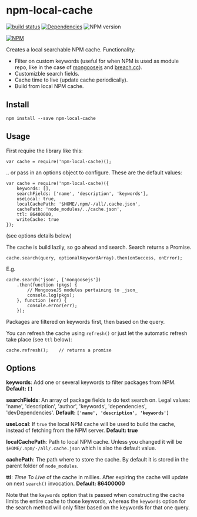 # npm-local-cache

[![build status](http://img.shields.io/travis/mblarsen/npm-local-cache.svg)](http://travis-ci.org/mblarsen/npm-local-cache) [![Dependencies](http://img.shields.io/david/mblarsen/npm-local-cache.svg
)](https://david-dm.org/mblarsen/npm-local-cache) ![NPM version](http://img.shields.io/npm/v/npm-local-cache.svg)

[![NPM](https://nodei.co/npm/npm-local-cache.png?downloads=true)](https://nodei.co/npm/npm-local-cache/)

Creates a local searchable NPM cache. Functionality:

* Filter on custom keywords (useful for when NPM is used as module repo, like in the case of [mongoosejs](http://mongoosejs.com) and [breach.cc](http://breach.cc)).
* Customizble search fields.
* Cache time to live (update cache periodically).
* Build from local NPM cache.

## Install

    npm install --save npm-local-cache
    
## Usage

First require the library like this:

    var cache = require('npm-local-cache)();
    
.. or pass in an options object to configure. These are the default values:

    var cache = require('npm-local-cache)({
        keywords: [],
        searchFields: ['name', 'description', 'keywords'],
        useLocal: true,
        localCachePath: '$HOME/.npm/-/all/.cache.json',
        cachePath: 'node_modules/../cache.json',
        ttl: 86400000,
        writeCache: true
    });

(see options details below)

The cache is build lazily, so go ahead and search. Search returns a Promise.

    cache.search(query, optionalKeywordArray).then(onSuccess, onError);
    
E.g.

    cache.search('json', ['mongoosejs'])
        .then(function (pkgs) {
            // MongooseJS modules pertaining to _json_
            console.log(pkgs);
        }, function (err) {
            console.error(err);
        });
        
Packages are filtered on keywords first, then based on the query.

You can refresh the cache using `refresh()` or just let the automatic refresh take place (see `ttl` below):

    cache.refresh();    // returns a promise
    
## Options

__keywords__: Add one or several keywords to filter packages from NPM. __Default: `[]`__

__searchFields__: An array of package fields to do text search on. Legal values: 'name', 'description', 'author', 'keywords', 'dependencies', 'devDependencies'. __Default: `['name', 'description', 'keywords']`__

__useLocal__: If `true` the local NPM cache will be used to build the cache, instead of fetching from the NPM server. __Default: true__

__localCachePath__: Path to local NPM cache. Unless you changed it will be `$HOME/.npm/-/all/.cache.json` which is also the default value.

__cachePath__: The path where to store the cache. By default it is stored in the parent folder of `node_modules`.

__ttl__: _Time To Live_ of the cache in millies. After expiring the cache will update on next `search()` invocation. __Default: 86400000__

Note that the `keywords` option that is passed when constructing the cache limits the entire cache to those keywords, whereas the `keywords` option for the search method will only filter based on the keywords for that one query.